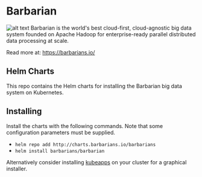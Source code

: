 # Barbarian
![alt text](https://barbarians.io/barbarians.png "barbarians.io")
Barbarian is the world's best cloud-first, cloud-agnostic big data system founded on Apache Hadoop for enterprise-ready parallel distributed data processing at scale.

Read more at:
https://barbarians.io/

## Helm Charts
This repo contains the Helm charts for installing the Barbarian big data system on Kubernetes.

## Installing
Install the charts with the following commands. Note that some configuration parameters must be supplied.
- ```helm repo add http://charts.barbarians.io/barbarians```
- ```helm install barbarians/barbarian```

Alternatively consider installing [kubeapps](https://kubeapps.com/) on your cluster for a graphical installer.
